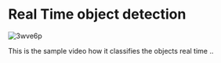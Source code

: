 # Real Time object detection
![3wve6p](https://user-images.githubusercontent.com/51853466/79459514-0383f380-8011-11ea-8c3b-af6c7521f9bd.gif)

This is the sample video how it classifies the objects real time ..
